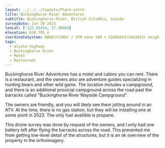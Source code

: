 ```yaml
---
layout: ../../../layouts/Place.astro
title: Buckinghorse River Adventures
subtitle: Buckinghorse River, British Columbia, Canada
surveyDate: Jun 30 2023
lonLat: [-122.85414, 57.38869]
elevation: 628.705 m
coordinateSystem: NAD83(CSRS) / UTM zone 10N + CGVD2013(CGG2013) height
tags:
  - Alaska Highway
  - Buckinghorse River
  - Motel
  - Restaurant
---
```


Buckinghorse River Adventures has a motel and cabins you can rent. There is a restaurant, and the owners also are adventure guides specializing in hunting bears and other wild game. The location includes a campground, and there is an additional provicial campground across the road past the barracks called "Buckinghorse River Wayside Campground".

The owners are friendly, and you will likely see them jotting around in an ATV. At the time, there is no gas station, but they will be installing one at some point in 2023. The only fuel availible is propane.

This drone survey was done by request of the owners, and I only had one battery left after flying the barracks across the road. This prevented me from getting low-level detail of the structures, but it is an ok overview of the property in the orthoimagery.
